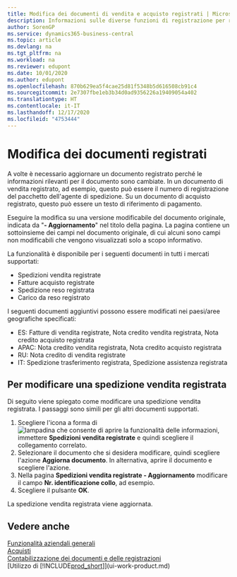 ```yaml
---
title: Modifica dei documenti di vendita e acquisto registrati | Microsoft Docs
description: Informazioni sulle diverse funzioni di registrazione per registrare documenti di acquisto e sul modo in cui aggiornare documenti registrati.
author: SorenGP
ms.service: dynamics365-business-central
ms.topic: article
ms.devlang: na
ms.tgt_pltfrm: na
ms.workload: na
ms.reviewer: edupont
ms.date: 10/01/2020
ms.author: edupont
ms.openlocfilehash: 870b629ea5f4cae25d81f5348b5d616508cb91c4
ms.sourcegitcommit: 2e7307fbe1eb3b34d0ad9356226a19409054a402
ms.translationtype: HT
ms.contentlocale: it-IT
ms.lasthandoff: 12/17/2020
ms.locfileid: "4753444"
---
```

# <a name="edit-posted-documents"></a>Modifica dei documenti registrati

A volte è necessario aggiornare un documento registrato perché le informazioni rilevanti per il documento sono cambiate. In un documento di vendita registrato, ad esempio, questo può essere il numero di registrazione del pacchetto dell'agente di spedizione. Su un documento di acquisto registrato, questo può essere un testo di riferimento di pagamento.

Eseguire la modifica su una versione modificabile del documento originale, indicata da "**- Aggiornamento**" nel titolo della pagina. La pagina contiene un sottoinsieme dei campi nel documento originale, di cui alcuni sono campi non modificabili che vengono visualizzati solo a scopo informativo.

La funzionalità è disponibile per i seguenti documenti in tutti i mercati supportati:

- Spedizioni vendita registrate
- Fatture acquisto registrate
- Spedizione reso registrata
- Carico da reso registrato

I seguenti documenti aggiuntivi possono essere modificati nei paesi/aree geografiche specificati:

- ES: Fatture di vendita registrate, Nota credito vendita registrata, Nota credito acquisto registrata
- APAC: Nota credito vendita registrata, Nota credito acquisto registrata
- RU: Nota credito di vendita registrate
- IT: Spedizione trasferimento registrata, Spedizione assistenza registrata

## <a name="to-edit-a-posted-sales-shipment"></a>Per modificare una spedizione vendita registrata

Di seguito viene spiegato come modificare una spedizione vendita registrata. I passaggi sono simili per gli altri documenti supportati.

1. Scegliere l'icona a forma di ![lampadina che consente di aprire la funzionalità delle informazioni](media/ui-search/search_small.png "Informazioni sull'operazione che si desidera eseguire"), immettere **Spedizioni vendita registrate** e quindi scegliere il collegamento correlato.
2. Selezionare il documento che si desidera modificare, quindi scegliere l'azione **Aggiorna documento**. In alternativa, aprire il documento e scegliere l'azione.
3. Nella pagina **Spedizioni vendita registrate - Aggiornamento** modificare il campo **Nr. identificazione collo**, ad esempio.
4. Scegliere il pulsante **OK**.

La spedizione vendita registrata viene aggiornata.

## <a name="see-also"></a>Vedere anche

[Funzionalità aziendali generali](ui-across-business-areas.md)  
[Acquisti](purchasing-manage-purchasing.md)  
[Contabilizzazione dei documenti e delle registrazioni](ui-post-documents-journals.md)  
[Utilizzo di [!INCLUDE[prod_short](includes/prod_short.md)]](ui-work-product.md)  
